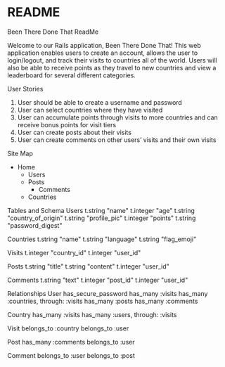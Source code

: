 # README
Been There Done That ReadMe

Welcome to our Rails application, Been There Done That! This web application enables users to create an account, allows the user to login/logout, and track their visits to countries all of the world. Users will also be able to receive points as they travel to new countries and view a leaderboard for several different categories.

User Stories
1. User should be able to create a username and password
2. User can select countries where they have visited
3. User can accumulate points through visits to more countries and can receive bonus points for visit tiers
4. User can create posts about their visits
5. User can create comments on other users’ visits and their own visits

Site Map
- Home
    - Users
    - Posts
        - Comments
    - Countries


Tables and Schema
Users 
    t.string "name"
    t.integer "age"
    t.string "country_of_origin"
    t.string "profile_pic"
    t.integer "points"
    t.string "password_digest"

Countries
    t.string "name"
    t.string "language"
    t.string "flag_emoji"

Visits 
    t.integer "country_id"
    t.integer "user_id"

Posts
    t.string "title"
    t.string "content"
    t.integer "user_id"

Comments
    t.string "text"
    t.integer "post_id"
    t.integer "user_id"


Relationships
User
    has_secure_password 
    has_many :visits
    has_many :countries, through: :visits
    has_many :posts
    has_many :comments

Country
  has_many :visits
  has_many :users, through: :visits

Visit
  belongs_to :country
  belongs_to :user

Post 
    has_many :comments
    belongs_to :user

Comment
    belongs_to :user
    belongs_to :post